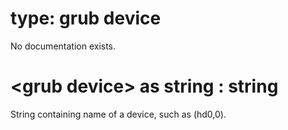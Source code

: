 # type: grub device

No documentation exists.

# &lt;grub device&gt; as string : string

String containing name of a device, such as (hd0,0).
